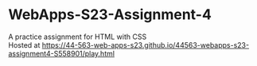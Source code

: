 # WebApps-S23-Assignment-4
A practice assignment for HTML with CSS <br>
Hosted at https://44-563-web-apps-s23.github.io/44563-webapps-s23-assignment4-S558901/play.html
